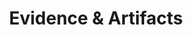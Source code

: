 ---
title: Evidence & Artifacts
layout: page
permalink: /evidence
img_url: https://libapps.s3.amazonaws.com/accounts/13366/images/CrownLibraryBanner5.jpg
img_alt: This is some alt text.
---